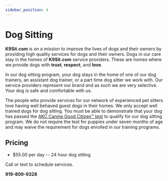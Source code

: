 ```yaml
---
sidebar_position: 4
---
```


# Dog Sitting
**K9Sit.com** is on a mission to improve the lives of dogs and their owners by
providing high quality services for dogs and their owners. Dogs in our care
stay in the homes of **K9Sit.com** service providers. These are homes where we
provide dogs with **trust**, **respect**, and **love**.

In our dog sitting program, your dog stays in the home of one of our dog
trainers, an assistant dog trainer, or a part time dog sitter we work with. Our
service providers represent our brand and as such we are very selective. Your
dog is safe and comfortable with us.

The people who provide services for our network of experienced pet sitters love
having well behaved guest dogs in their homes. We only accept well trained dogs
for dog sitting. You must be able to demonstrate that your dog has passed the
[AKC Canine Good Citizen™ test](https://www.akc.org/products-services/training-programs/canine-good-citizen/)
to qualify for our dog sitting program. We do not require the test for puppies
under seven months of age and may waive the requirement for dogs enrolled in
our training programs.

## Pricing
- $55.00 per day -- 24 hour dog sitting

Call or text to schedule services.

**919-809-9328**
